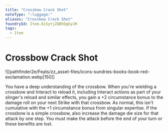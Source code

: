 ```yaml
---
title: "Crossbow Crack Shot"
noteType: ":luggage:"
aliases: "Crossbow Crack Shot"
foundryId: Item.8iSytjZQBhDgbyJH
tags:
  - Item
---
```


# Crossbow Crack Shot
![[pathfinder2e/Feats/zz_asset-files/icons-sundries-books-book-red-exclamation.webp|150]]

You have a deep understanding of the crossbow. When you're wielding a crossbow and Interact to reload it, including Interact actions as part of your slinger's reload and similar effects, you gain a +2 circumstance bonus to the damage roll on your next Strike with that crossbow. As normal, this isn't cumulative with the +1 circumstance bonus from singular expertise. If the crossbow is a simple crossbow, also increase the damage die size for that attack by one step. You must make the attack before the end of your turn or these benefits are lost.
